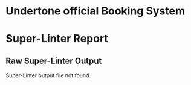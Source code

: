 # Undertone official Booking System

<!-- SUPER_LINTER_REPORT_START -->
# Super-Linter Report
## Raw Super-Linter Output
Super-Linter output file not found.
<!-- SUPER_LINTER_REPORT_END -->

<!-- TEST_RESULTS_START -->
<!-- TEST_RESULTS_END -->
